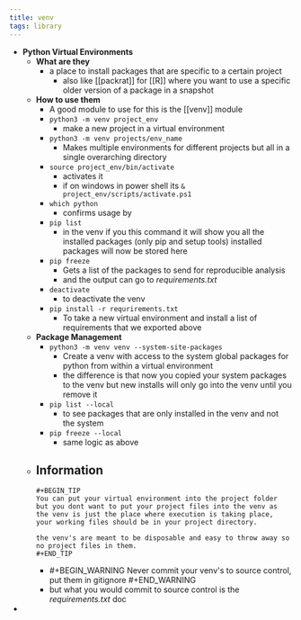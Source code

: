 ```yaml
---
title: venv
tags: library
---
```


- **Python Virtual Environments**
	- **What are they**
		- a place to install packages that are specific to a certain project
			- also like [[packrat]] for [[R]] where you want to use a specific older version of a package in a snapshot
	- **How to use them**
		- A good module to use for this is the [[venv]] module
		- `python3 -m venv project_env`
			- make a new project in a virtual environment
		- `python3 -m venv projects/env_name`
			- Makes multiple environments for different projects but all in a single overarching directory
		- `source project_env/bin/activate`
			- activates it
			- if on windows in power shell its `& project_env/scripts/activate.ps1`
		- `which python`
			- confirms usage by
		- `pip list`
			- in the venv if you this command it will show you all the installed packages (only pip and setup tools) installed packages will now be stored here
		- `pip freeze`
			- Gets a list of the packages to send for reproducible analysis
			- and the output can go to _requirements.txt_
		- `deactivate`
			- to deactivate the venv
		- `pip install -r requrirements.txt`
			- To take a new virtual environment and install a list of requirements that we exported above
	- **Package Management**
		- `python3 -m venv venv --system-site-packages`
			- Create a venv with access to the system global packages for python from within a virtual environment
			- the difference is that now you copied your system packages to the venv but new installs will only go into the venv until you remove it
		- `pip list --local`
			- to see packages that are only installed in the venv and not the system
		- `pip freeze --local`
			- same logic as above
	- **Information**
		-
		  #+BEGIN_TIP
		  You can put your virtual environment into the project folder but you dont want to put your project files into the venv as the venv is just the place where execution is taking place, your working files should be in your project directory.
		  
		  the venv's are meant to be disposable and easy to throw away so no project files in them.
		  #+END_TIP
		-
		  #+BEGIN_WARNING
		  Never commit your venv's to source control, put them in gitignore
		  #+END_WARNING
		- but what you would commit to source control is the _requirements.txt_ doc
-